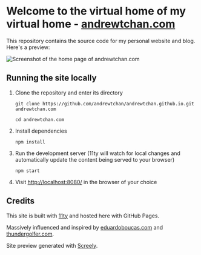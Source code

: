 # Welcome to the virtual home of my virtual home - [andrewtchan.com](https://andrewtchan.com)
This repository contains the source code for my personal website and blog. Here's a preview:

![Screenshot of the home page of andrewtchan.com](https://github.com/user-attachments/assets/c6acc6ab-1955-4e33-895b-53ecce3abacf)

## Running the site locally
1. Clone the repository and enter its directory
   
   ```
   git clone https://github.com/andrewtchan/andrewtchan.github.io.git andrewtchan.com
   ```
   ```
   cd andrewtchan.com
   ```

1. Install dependencies
   
   ```
   npm install
   ```

1. Run the development server (11ty will watch for local changes and automatically update the content being served to your browser)
   
   ```
   npm start
   ```

1. Visit [http://localhost:8080/](http://localhost:8080/) in the browser of your choice

## Credits
This site is built with [11ty](https://www.11ty.dev/) and hosted here with GitHub Pages.

Massively influenced and inspired by [eduardoboucas.com](https://github.com/eduardoboucas/buildtimes) and [thundergolfer.com](https://github.com/thundergolfer/thundergolfer.github.io).

Site preview generated with [Screely](https://screely.com/).
